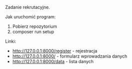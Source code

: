 Zadanie rekrutacyjne.

Jak uruchomić program:
1. Pobierz repozytorium
2. composer run setup

Linki:
- http://127.0.0.1:8000/register - rejestracja
- http://127.0.0.1:8000/ - formularz wprowadzania danych
- http://127.0.0.1:8000/data - lista danych

